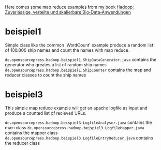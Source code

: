 Here comes some map reduce examples from my book [Hadoop: Zuverlässige, verteilte und skalierbare Big-Data-Anwendungen](http://www.amazon.de/Hadoop-Zuverl%C3%A4ssige-verteilte-skalierbare-Big-Data-Anwendungen/dp/3941841610/)

beispiel1
=========

Simple class like the common 'WordCount' example produce a random list of 100.000 ship names and count the names with map reduce.

<code>de.opensourcepress.hadoop.beispiel1.ShipDataGenerator.java</code>  contains the generator who greates a list of random ship names
<code>de.opensourcepress.hadoop.beispiel1.ShipCounter</code>             contains the map and reducer classes to count the ship names

beispiel3
=========

This simple map reduce example will get an apache logfile as input and produce a counted list of recieved URLs.

<code>de.opensourcepress.hadoop.beispiel3.LogfileAnalyser.java</code>     contains the main class
<code>de.opensourcepress.hadoop.beispiel3.LogfileMapper.java</code>       contains the mapper class
<code>de.opensourcepress.hadoop.beispiel3.LogfileEntryReducer.java</code> contains the reducer class  

